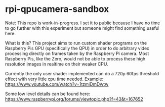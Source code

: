 # rpi-qpucamera-sandbox

Note: This repo is work-in-progress. I set it to public because I have no time to go further with this experiment but someone might find something useful here.

What is this? This project aims to run custom shader programs on the Raspberry Pis GPU (specifically the QPU) in order to do arbitrary video processing directly on frames taken by the Raspberry Pi camera.
Most Raspberry Pis, like the Zero, would not be able to process these high resolution images in realtime on their weaker CPU.

Currently the only user shader implemented can do a 720p 60fps threshold effect with very little cpu time needed. Example: https://www.youtube.com/watch?v=1tzmiDmDwtw

Some low level details can be found here: https://www.raspberrypi.org/forums/viewtopic.php?f=43&t=167652
